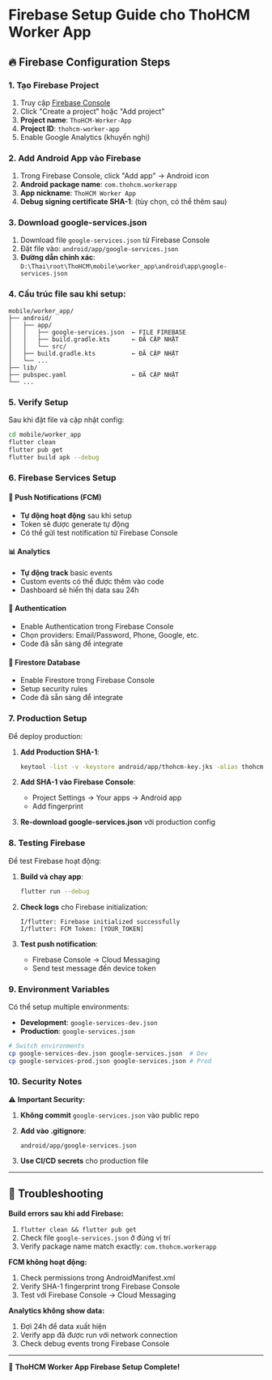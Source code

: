 # Firebase Setup Guide cho ThoHCM Worker App

## 🔥 Firebase Configuration Steps

### 1. Tạo Firebase Project
1. Truy cập [Firebase Console](https://console.firebase.google.com)
2. Click "Create a project" hoặc "Add project"
3. **Project name**: `ThoHCM-Worker-App`
4. **Project ID**: `thohcm-worker-app`
5. Enable Google Analytics (khuyến nghị)

### 2. Add Android App vào Firebase
1. Trong Firebase Console, click "Add app" → Android icon
2. **Android package name**: `com.thohcm.workerapp`
3. **App nickname**: `ThoHCM Worker App`
4. **Debug signing certificate SHA-1**: (tùy chọn, có thể thêm sau)

### 3. Download google-services.json
1. Download file `google-services.json` từ Firebase Console
2. Đặt file vào: `android/app/google-services.json`
3. **Đường dẫn chính xác**: `D:\Thai\root\ThoHCM\mobile\worker_app\android\app\google-services.json`

### 4. Cấu trúc file sau khi setup:
```
mobile/worker_app/
├── android/
│   ├── app/
│   │   ├── google-services.json  ← FILE FIREBASE
│   │   ├── build.gradle.kts      ← ĐÃ CẬP NHẬT
│   │   └── src/
│   ├── build.gradle.kts          ← ĐÃ CẬP NHẬT
│   └── ...
├── lib/
├── pubspec.yaml                  ← ĐÃ CẬP NHẬT
└── ...
```

### 5. Verify Setup
Sau khi đặt file và cập nhật config:

```bash
cd mobile/worker_app
flutter clean
flutter pub get
flutter build apk --debug
```

### 6. Firebase Services Setup

#### 🔔 Push Notifications (FCM)
- **Tự động hoạt động** sau khi setup
- Token sẽ được generate tự động
- Có thể gửi test notification từ Firebase Console

#### 📊 Analytics
- **Tự động track** basic events
- Custom events có thể được thêm vào code
- Dashboard sẽ hiển thị data sau 24h

#### 🔐 Authentication
- Enable Authentication trong Firebase Console
- Chọn providers: Email/Password, Phone, Google, etc.
- Code đã sẵn sàng để integrate

#### 💾 Firestore Database
- Enable Firestore trong Firebase Console
- Setup security rules
- Code đã sẵn sàng để integrate

### 7. Production Setup
Để deploy production:

1. **Add Production SHA-1**:
   ```bash
   keytool -list -v -keystore android/app/thohcm-key.jks -alias thohcm
   ```

2. **Add SHA-1 vào Firebase Console**:
   - Project Settings → Your apps → Android app
   - Add fingerprint

3. **Re-download google-services.json** với production config

### 8. Testing Firebase
Để test Firebase hoạt động:

1. **Build và chạy app**:
   ```bash
   flutter run --debug
   ```

2. **Check logs** cho Firebase initialization:
   ```
   I/flutter: Firebase initialized successfully
   I/flutter: FCM Token: [YOUR_TOKEN]
   ```

3. **Test push notification**:
   - Firebase Console → Cloud Messaging
   - Send test message đến device token

### 9. Environment Variables
Có thể setup multiple environments:

- **Development**: `google-services-dev.json`
- **Production**: `google-services.json`

```bash
# Switch environments
cp google-services-dev.json google-services.json  # Dev
cp google-services-prod.json google-services.json # Prod
```

### 10. Security Notes
⚠️ **Important Security:**

1. **Không commit** `google-services.json` vào public repo
2. **Add vào .gitignore**:
   ```
   android/app/google-services.json
   ```

3. **Use CI/CD secrets** cho production file

---

## 🚨 Troubleshooting

**Build errors sau khi add Firebase:**
1. `flutter clean && flutter pub get`
2. Check file `google-services.json` ở đúng vị trí
3. Verify package name match exactly: `com.thohcm.workerapp`

**FCM không hoạt động:**
1. Check permissions trong AndroidManifest.xml
2. Verify SHA-1 fingerprint trong Firebase Console
3. Test với Firebase Console → Cloud Messaging

**Analytics không show data:**
1. Đợi 24h để data xuất hiện
2. Verify app đã được run với network connection
3. Check debug events trong Firebase Console

---

📱 **ThoHCM Worker App Firebase Setup Complete!**